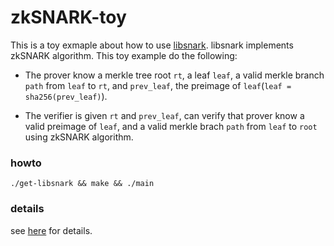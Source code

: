 # zkSNARK-toy

This is a toy exmaple about how to use [libsnark](https://github.com/scipr-lab/libsnark). libsnark implements zkSNARK algorithm. This toy example do the following:

- The prover know a merkle tree root `rt`, a leaf `leaf`, a valid merkle branch `path` from `leaf` to `rt`, and `prev_leaf`, the preimage of `leaf`(`leaf = sha256(prev_leaf)`).

- The verifier is given `rt` and `prev_leaf`, can verify that prover know a valid preimage of `leaf`, and a valid merkle brach `path` from `leaf` to `root` using zkSNARK algorithm.  

### howto

`./get-libsnark && make && ./main`

### details

see [here](https://blockchain.iethpay.com/libsnark-example.html) for details.
